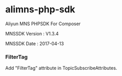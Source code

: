 # alimns-php-sdk

Aliyun MNS PHPSDK For Composer

MNSSDK Version : V1.3.4

MNSSDK Date : 2017-04-13

### FilterTag

Add "FilterTag" attribute in TopicSubscribeAttributes.

